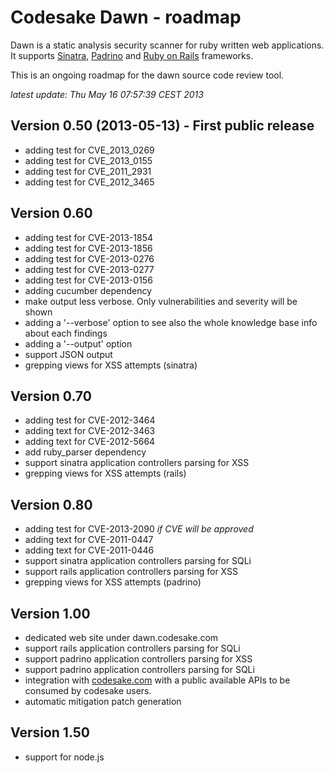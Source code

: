 # Codesake Dawn - roadmap

Dawn is a static analysis security scanner for ruby written web applications.
It supports [Sinatra](http://www.sinatrarb.com),
[Padrino](http://www.padrinorb.com) and [Ruby on Rails](http://rubyonrails.org)
frameworks. 

This is an ongoing roadmap for the dawn source code review tool.

_latest update: Thu May 16 07:57:39 CEST 2013_

## Version 0.50 (2013-05-13) - First public release

* adding test for CVE\_2013\_0269
* adding test for CVE\_2013\_0155
* adding test for CVE\_2011\_2931
* adding test for CVE\_2012\_3465

## Version 0.60

* adding test for CVE-2013-1854
* adding test for CVE-2013-1856
* adding test for CVE-2013-0276
* adding test for CVE-2013-0277
* adding test for CVE-2013-0156
* adding cucumber dependency
* make output less verbose. Only vulnerabilities and severity will be shown 
* adding a '--verbose' option to see also the whole knowledge base info about each findings
* adding a '--output' option
* support JSON output
* grepping views for XSS attempts (sinatra)

## Version 0.70 

* adding test for CVE-2012-3464
* adding text for CVE-2012-3463
* adding text for CVE-2012-5664
* add ruby\_parser dependency
* support sinatra application controllers parsing for XSS
* grepping views for XSS attempts (rails)

## Version 0.80

* adding test for CVE-2013-2090 _if CVE will be approved_
* adding text for CVE-2011-0447 
* adding text for CVE-2011-0446 
* support sinatra application controllers parsing for SQLi
* support rails application controllers parsing for XSS
* grepping views for XSS attempts (padrino)

## Version 1.00

* dedicated web site under dawn.codesake.com
* support rails application controllers parsing for SQLi
* support padrino application controllers parsing for XSS
* support padrino application controllers parsing for SQLi
* integration with [codesake.com](http://codesake.com) with a public available
  APIs to be consumed by codesake users.
* automatic mitigation patch generation 

## Version 1.50

* support for node.js
